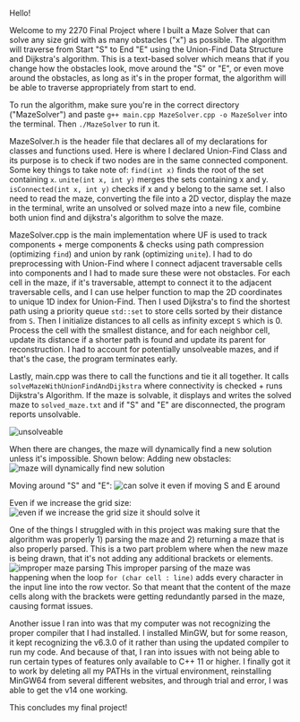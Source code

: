 Hello!

Welcome to my 2270 Final Project where I built a Maze Solver that can solve any size grid with as many obstacles ("x") as possible. The algorithm will traverse from Start "S" to End "E" 
using the Union-Find Data Structure and Dijkstra's algorithm. This is a text-based solver which means that if you change how the obstacles look, move around the "S" or "E", 
or even move around the obstacles, as long as it's in the proper format, the algorithm will be able to traverse appropriately from start to end. 

To run the algorithm, make sure you're in the correct directory ("MazeSolver") and paste `g++ main.cpp MazeSolver.cpp -o MazeSolver` into the terminal. Then `./MazeSolver` to run it. 

MazeSolver.h is the header file that declares all of my declarations for classes and functions used. Here is where I declared Union-Find Class and its purpose is to check if two nodes
are in the same connected component. Some key things to take note of: `find(int x)` finds the root of the set containing `x`. `unite(int x, int y)` merges the sets containing x and y. 
`isConnected(int x, int y)` checks if x and y belong to the same set. I also need to read the maze, converting the file into a 2D vector, display the maze in the terminal, write an
unsolved or solved maze into a new file, combine both union find and dijkstra's algorithm to solve the maze. 

MazeSolver.cpp is the main implementation where UF is used to track components + merge components & checks using path compression (optimizing `find`) and union by rank (optimizing `unite`). 
I had to do preprocessing with Union-Find where I connect adjacent traversable cells into components and I had to made sure these were not obstacles. For each cell in the maze, if it's
traversable, attempt to connect it to the adjacent traversable cells, and I can use helper function to map the 2D coordinates to unique 1D index for Union-Find. Then I used Dijkstra's
to find the shortest path using a priority queue `std::set` to store cells sorted by their distance from `S`. Then I initialize distances to all cells as infinity except `S` which is 0.
Process the cell with the smallest distance, and for each neighbor cell, update its distance if a shorter path is found and update its parent for reconstruction. I had to account for 
potentially unsolveable mazes, and if that's the case, the program terminates early.

Lastly, main.cpp was there to call the functions and tie it all together. It calls `solveMazeWithUnionFindAndDijkstra` where connectivity is checked + runs Dijkstra's Algorithm. If
the maze is solvable, it displays and writes the solved maze to `solved_maze.txt` and if "S" and "E" are disconnected, the program reports unsolvable. 

![unsolveable](https://github.com/user-attachments/assets/94eadc6e-eb63-4032-8bd1-7c76bede5bbb)

When there are changes, the maze will dynamically find a new solution unless it's impossible. Shown below: 
Adding new obstacles: ![maze will dynamically find new solution](https://github.com/user-attachments/assets/efff6b39-330f-4f5e-bfff-ce7fc087bb19)

Moving around "S" and "E": ![can solve it even if moving S and E around](https://github.com/user-attachments/assets/dcb3f665-99e1-456e-8594-6ad38c2d9230)

Even if we increase the grid size: ![even if we increase the grid size it should solve it](https://github.com/user-attachments/assets/ad73edd3-fa22-4977-9819-eaac0f02e39a)

One of the things I struggled with in this project was making sure that the algorithm was properly 1) parsing the maze and 2) returning a maze that is also properly parsed. This is
a two part problem where when the new maze is being drawn, that it's not adding any additional brackets or elements. ![improper maze parsing](https://github.com/user-attachments/assets/0f62a5c9-a009-4bd9-8abe-2d085f2be8d4)
This improper parsing of the maze was happening when the loop `for (char cell : line)` adds every character in the input line into the row vector. So that meant that the content of
the maze cells along with the brackets were getting redundantly parsed in the maze, causing format issues. 

Another issue I ran into was that my computer was not recognizing the proper compiler that I had installed. I installed MinGW, but for some reason, it kept recognizing the v6.3.0 of 
it rather than using the updated compiler to run my code. And because of that, I ran into issues with not being able to run certain types of features only available to C++ 11 or higher.
I finally got it to work by deleting all my PATHs in the virtual environment, reinstalling MinGW64 from several different websites, and through trial and error, I was able to get the v14 one
working. 

This concludes my final project! 
